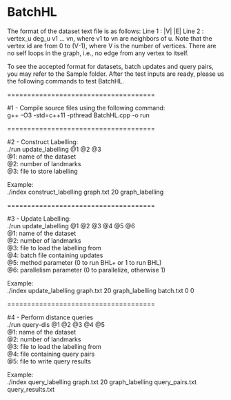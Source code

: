 # BatchHL

<!-- This is the implementation of the paper "BatchHL-Answering Distance Queries on Batch-Dynamic Networks at scale", currently under review in SIGMOD. -->

The format of the dataset text file is as follows: 
Line 1 : |V| |E|
Line 2 : vertex_u deg_u v1 ... vn, where v1 to vn are neighbors of u. Note that the vertex id are from 0 to (V-1), where V is the number of vertices. There are no self loops in the graph, i.e., no edge from any vertex to itself. 

To see the accepted format for datasets, batch updates and query pairs, you may refer to the Sample folder. After the test inputs are ready, please us the following commands to test BatchHL.

=====================================

#1 - Compile source files using the following command:<br/>
g++ -O3 -std=c++11 -pthread BatchHL.cpp -o run

=====================================

#2 - Construct Labelling:<br/>
./run update_labelling @1 @2 @3<br/>
@1: name of the dataset<br/>
@2: number of landmarks<br/>
@3: file to store labelling

Example:<br/>
./index construct_labelling graph.txt 20 graph_labelling

=====================================

#3 - Update Labelling:<br/>
./run update_labelling @1 @2 @3 @4 @5 @6<br/>
@1: name of the dataset<br/>
@2: number of landmarks<br/>
@3: file to load the labelling from<br/>
@4: batch file containing updates<br/>
@5: method parameter (0 to run BHL+ or 1 to run BHL)<br/>
@6: parallelism parameter (0 to parallelize, otherwise 1)

Example:<br/>
./index update_labelling graph.txt 20 graph_labelling batch.txt 0 0

=====================================

#4 - Perform distance queries<br/>
./run query-dis @1 @2 @3 @4 @5<br/>
@1: name of the dataset<br/>
@2: number of landmarks<br/>
@3: file to load the labelling from<br/>
@4: file containing query pairs<br/>
@5: file to write query results<br/>

Example:<br/>
./index query_labelling graph.txt 20 graph_labelling query_pairs.txt query_results.txt









